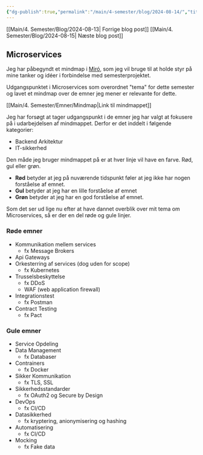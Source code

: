 ```yaml
---
{"dg-publish":true,"permalink":"/main/4-semester/blog/2024-08-14/","title":"Ons d. 14. Aug","created":"2024-08-15T09:46:33.017+02:00"}
---
```


[[Main/4. Semester/Blog/2024-08-13\| Forrige blog post]]
[[Main/4. Semester/Blog/2024-08-15\| Næste blog post]]

## Microservices

Jeg har påbegyndt et mindmap i [Miró](https://miro.com/), som jeg vil bruge
til at holde styr på mine tanker og idéer i
forbindelse med semesterprojektet.

Udgangspunktet i Microservices som overordnet "tema" for dette
semester og lavet et mindmap over de emner jeg mener er relevante for dette.

[[Main/4. Semester/Emner/Mindmap\|Link til mindmappet]]

Jeg har forsøgt at tager udgangspunkt i de emner jeg har valgt at fokusere på
i udarbejdelsen af mindmappet.
Derfor er det inddelt i følgende kategorier:

- Backend Arkitektur
- IT-sikkerhed

Den måde jeg bruger mindmappet på er at hver linje vil have en farve.
Rød, gul eller grøn.

- **Rød** betyder at jeg på nuværende tidspunkt føler at jeg ikke har nogen forståelse
af emnet.
- **Gul** betyder at jeg har en lille forståelse af emnet
- **Grøn** betyder at jeg har en god forståelse af emnet.

Som det ser ud lige nu efter at have dannet overblik over mit tema om
Microservices, så er der en del røde og gule linjer.

### Røde emner

- Kommunikation mellem services
  - fx Message Brokers
- Api Gateways
- Orkesterring af services (dog uden for scope)
  - fx Kubernetes
- Trusselsbeskyttelse
  - fx DDoS
  - WAF (web application firewall)
- Integrationstest
  - fx Postman
- Contract Testing
  - fx Pact

### Gule emner

- Service Opdeling
- Data Management
  - fx Databaser
- Contrainers
  - fx Docker
- Sikker Kommunikation
  - fx TLS, SSL
- Sikkerhedsstandarder
  - fx OAuth2 og Secure by Design
- DevOps
  - fx CI/CD
- Datasikkerhed
  - fx kryptering, anionymisering og hashing
- Automatisering
  - fx CI/CD
- Mocking
  - fx Fake data
